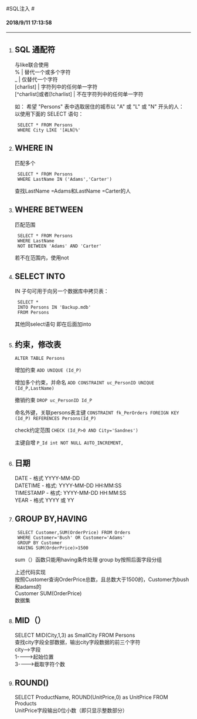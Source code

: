 #SQL注入 #

#### 2018/9/11 17:13:58    ####
----------


1. ## SQL 通配符 ##
	
	与like联合使用  
	% | 替代一个或多个字符  
	_ | 仅替代一个字符  
	[charlist] | 字符列中的任何单一字符  
	[^charlist]或者[!charlist] | 不在字符列中的任何单一字符   

	如：
	希望 "Persons" 表中选取居住的城市以 "A" 或 "L" 或 "N" 开头的人：  
	以使用下面的 SELECT 语句：  

    	SELECT * FROM Persons  
    	WHERE City LIKE '[ALN]%'  



1. ## WHERE IN ##
	匹配多个  

    	SELECT * FROM Persons  
    	WHERE LastName IN ('Adams','Carter')  
	查找LastName =Adams和LastName =Carter的人


1. ## WHERE BETWEEN ##
	匹配范围  

    	SELECT * FROM Persons  
    	WHERE LastName  
    	NOT BETWEEN 'Adams' AND 'Carter'  
	若不在范围内，使用not


1. ## SELECT INTO ##
	IN 子句可用于向另一个数据库中拷贝表：

    	SELECT *
    	INTO Persons IN 'Backup.mdb'
    	FROM Persons
	其他同select语句
	即在后面加into


1. ## 约束，修改表 ##
	`ALTER TABLE Persons`

	增加约束
	`ADD UNIQUE (Id_P)`

	增加多个约束，并命名
	`ADD CONSTRAINT uc_PersonID UNIQUE (Id_P,LastName)`

	撤销约束
	`DROP uc_PersonID Id_P`

	命名外键，关联persons表主键
	`CONSTRAINT fk_PerOrders FOREIGN KEY (Id_P) REFERENCES Persons(Id_P)`
	
	check约定范围
	`CHECK (Id_P>0 AND City='Sandnes')`
	
	主键自增
	`P_Id int NOT NULL AUTO_INCREMENT,`


1. ## 日期 ##
	DATE - 格式 YYYY-MM-DD  
	DATETIME - 格式: YYYY-MM-DD HH:MM:SS  
	TIMESTAMP - 格式: YYYY-MM-DD HH:MM:SS  
	YEAR - 格式 YYYY 或 YY


1. ## GROUP BY,HAVING ##
    	SELECT Customer,SUM(OrderPrice) FROM Orders
    	WHERE Customer='Bush' OR Customer='Adams'
    	GROUP BY Customer
    	HAVING SUM(OrderPrice)>1500
	sum（）函数只能用having条件处理
	group by按照后面字段分组
	
	上述代码实现  
	按照Customer查询OrderPrice总数，且总数大于1500的，Customer为bush和adams的  
	Customer SUM(OrderPrice)  
	数据集


1. ## MID（） ##
	SELECT MID(City,1,3) as SmallCity FROM Persons  
	查找city字段全部数据，输出city字段数据的前三个字符  
	city-->字段  
	1---->起始位置  
	3---->截取字符个数


1. ## ROUND() ##
	SELECT ProductName, ROUND(UnitPrice,0) as UnitPrice FROM Products  
	UnitPrice字段输出0位小数（即只显示整数部分）
